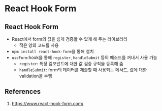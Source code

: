 # React Hook Form

## React Hook Form

- React에서 form의 값을 쉽게 검증할 수 있게 해 주는 라이브러리
  - 적은 양의 코드를 사용
- `npm install react-hook-form`을 통해 설치
- `useForm` hook을 통해 `register`, `handleSubmit` 등의 메소드를 꺼내서 사용 가능
  - `register`: 특정 컴포넌트에 대한 값 검증 규칙을 등록해 줌
  - `handleSubmit`: form의 데이터를 제출할 때 사용되는 메서드, 값에 대한 validation을 수행

## References

1. https://www.react-hook-form.com/
